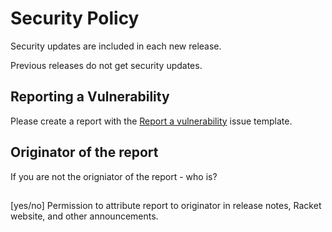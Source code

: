 # Security Policy

Security updates are included in each new release. 

Previous releases do not get security updates.

## Reporting a Vulnerability

Please create a report with the [Report a vulnerability](https://github.com/racket/racket/security/advisories/new) issue template.

## Originator of the report

If you are not the origniator of the report - who is? 

## 

[yes/no] Permission to attribute report to originator in release notes, Racket website, and other announcements.
